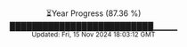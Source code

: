 <p align="center">
⏳Year Progress (87.36 %)<br>
██████████████████████████▁▁▁▁ <br>
<sub>Updated: Fri, 15 Nov 2024 18:03:12 GMT</sub>
</p>

